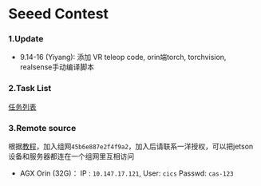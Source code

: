 # Seeed Contest

### 1.Update

- 9.14-16 (Yiyang): 添加 VR teleop code, orin端torch, torchvision, realsense手动编译脚本

### 2.Task List

[任务列表](https://docs.qq.com/doc/DTFN6WUtBZ3NGaG1Z?isNewEmptyDoc=1&electronTabTitle=%E7%A9%BA%E7%99%BD%E6%96%87%E6%A1%A3&no_promotion=1&nlc=1)

### 3.Remote source

根据[教程](https://blog.csdn.net/sxf1061700625/article/details/135761567)，加入组网`45b6e887e2f4f9a2`，加入后请联系一洋授权，可以把jetson设备和服务器都连在一个组网里互相访问

- AGX Orin (32G)： IP : `10.147.17.121`, User: `cics` Passwd: `cas-123`
